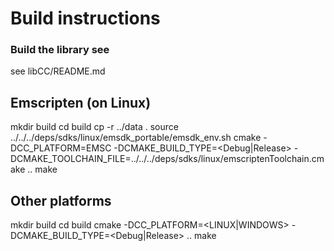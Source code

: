 # Build instructions

### Build the library see
see libCC/README.md

## Emscripten (on Linux)
mkdir build
cd build
cp -r ../data .
source ../../../deps/sdks/linux/emsdk_portable/emsdk_env.sh
cmake -DCC_PLATFORM=EMSC -DCMAKE_BUILD_TYPE=<Debug|Release>
  -DCMAKE_TOOLCHAIN_FILE=../../../deps/sdks/linux/emscriptenToolchain.cmake ..
make

## Other platforms
mkdir build
cd build
cmake -DCC_PLATFORM=<LINUX|WINDOWS> -DCMAKE_BUILD_TYPE=<Debug|Release> ..
make
